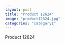 ```yaml
---
layout: post
title: "Product 12624"
image: "product12624.jpg"
categories: "category1"
---
```

Product 12624
